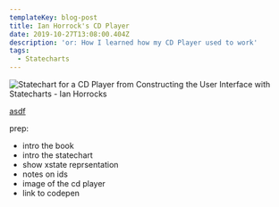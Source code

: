 ```yaml
---
templateKey: blog-post
title: Ian Horrock's CD Player
date: 2019-10-27T13:08:00.404Z
description: 'or: How I learned how my CD Player used to work'
tags:
  - Statecharts
---
```



![Statechart for a CD Player from Constructing the User Interface with Statecharts -  Ian Horrocks](https://res.cloudinary.com/lazydayed/image/upload/v1572205856/IMG_20190913_183604_aah1gq.jpg)

[asdf](https://books.google.no/books/about/Constructing_the_User_Interface_with_Sta.html?id=-9VQAAAAMAAJ&redir_esc=y&hl=en)

prep:
- intro the book
- intro the statechart
- show xstate reprsentation
- notes on ids
- image of the cd player
- link to codepen
